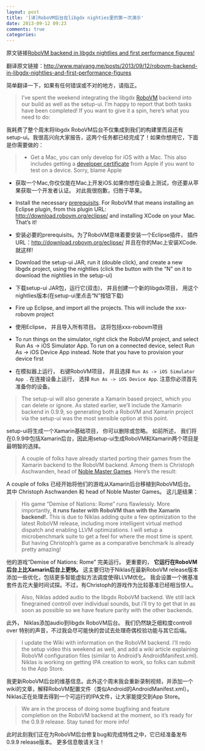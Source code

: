 ```yaml
---
layout: post
title: '[译]RoboVM后台在libgdx nighties里的第一次演示'
date: 2013-09-12 09:23
comments: true
categories: 
---
```

原文链接[RoboVM backend in libgdx nightlies and first performance figures!](http://www.badlogicgames.com/wordpress/?p=3161)

翻译原文链接：http://www.maiyang.me/posts/2013/09/12/robovm-backend-in-libgdx-nightlies-and-first-performance-figures

简单翻译一下，如果有任何错误或不对的地方，请指正。

> I’ve spent the weekend integrating the libgdx [RoboVM](http://www.robovm.org/) backend into our build as well as the setup-ui. I’m happy to report that both tasks have been completed! If you want to give it a spin, here’s what you need to do:

我耗费了整个周末将libgdx RoboVM后台不仅集成到我们的构建里而且还有setup-ui。我很高兴向大家报告，这两个任务都已经完成了！如果你想用它，下面是你需要做的：

> - Get a Mac, you can only develop for iOS with a Mac. This also includes getting a [developer certificate](https://developer.apple.com/) from Apple if you want to test on a device. Sorry, blame Apple

- 获取一个Mac,你仅仅能在Mac上开发iOS.如果你想在设备上测试，你还要从苹果获取一个开发者认证。 对此我很抱歉，归咎于苹果。

- Install the necessary [prerequisits](https://code.google.com/p/libgdx/wiki/Prerequisits). For RoboVM that means installing an Eclipse plugin, from this plugin URL: http://download.robovm.org/eclipse/ and installing XCode on your Mac. That’s it!

- 安装必要的prerequisits。为了RoboVM意味着要安装一个Eclipse插件， 插件URL：http://download.robovm.org/eclipse/ 并且在你的Mac上安装XCode. 就这样!

<!-- more -->
- Download the setup-ui JAR, run it (double click), and create a new libgdx project, using the nightlies (click the button with the “N” on it to download the nightlies in the setup-ui)

- 下载setup-ui JAR包，运行它(双击)， 并且创建一个新的libgdx项目， 用这个nightlies版本(在setup-ui里点击“N”按钮下载)

- Fire up Eclipse, and import all the projects. This will include the xxx-robovm project

- 使用Eclipse， 并且导入所有项目。 这将包括xxx-robovm项目

- To run things on the simulator, right click the RoboVM project, and select Run As -> iOS Simulator App. To run on a connected device, select Run As -> iOS Device App instead. Note that you have to provision your device first

- 在模拟器上运行， 右键RoboVM项目， 并且选择 `Run As -> iOS Simulator App `. 在连接设备上运行， 选择 `Run As -> iOS Device App`. 注意你必须首先准备你的设备。


> The setup-ui will also generate a Xamarin based project, which you can delete or ignore. As stated earlier, we’ll include the Xamarin backend in 0.9.9, so generating both a RoboVM and Xamarin project via the setup-ui was the most sensible option at this point.

setup-ui将生成一个Xamarin基础项目， 你可以删除或忽略。 如前所述， 我们将在0.9.9中包括Xamarin后台，因此用setup-ui生成RoboVM和Xamarin两个项目是最明智的选择。

> A couple of folks have already started porting their games from the Xamarin backend to the RoboVM backend. Among them is Christoph Aschwanden, head of [Noble Master Games](http://www.noblemaster.com/). Here’s the result:

A couple of folks 已经开始将他们的游戏从Xamarin后台移植到RoboVM后台。 其中 Christoph Aschwanden 和 head of Noble Master Games。 这儿是结果：

> His game “Demise of Nations: Rome” runs flawlessly. More importantly, **it runs faster with RoboVM than with the Xamarin backend!.** This is due to Niklas adding quite a few optimization to the latest RoboVM release, including more intelligent virtual method dispatch and enabling LLVM optimizations. I will setup a microbenchmark suite to get a feel for where the most time is spent. But having Christoph’s game as a comparative benchmark is already pretty amazing!

他的游戏“Demise of Nations: Rome” 完美运行。 更重要的， **它运行在RoboVM后台上比Xamarin后台上更快。** 这主要归功于Niklas在最新RoboVM release版本添加一些优化，包括更多智能虚拟方法调度使得LLVM优化。 我会设置一个微基准套件去花大量时间试探。不过，有Christoph的游戏作为比较基准已经相当惊人。

> Also, Niklas added audio to the libgdx RoboVM backend. We still lack finegrained controll over individual sounds, but i’ll try to get that in as soon as possible so we have feature parity with the other backends.

此外， Niklas添加audio到libgdx RoboVM后台。 我们仍然缺乏细粒度controll over 特别的声音，不过我会尽可能快的尝试去处理奇偶校验功能与其它后端。

> I update the Wiki with information on the RoboVM backend. I’ll redo the setup video this weekend as well, and add a wiki article explaining RoboVM configuration files (similar to Android’s AndroidManifest.xml). Niklas is working on getting IPA creation to work, so folks can submit to the App Store.

我更新RoboVM后台的维基信息。此外这个周末我会重新录制视频，并添加一个wiki的文章，解释RoboVM配置文件（类似Android的AndroidManifest.xml）。Niklas正在处理去得到一个可运行的IPA文件，让大家能提交到App Store。

> We are in the process of doing some bugfixing and feature completion on the RoboVM backend at the moment, so it’s ready for the 0.9.9 release. Stay tuned for more info!

此时此刻我们正在为RoboVM后台修复bug和完成特性之中，它已经准备发布0.9.9 release版本。 
更多信息敬请关注！
